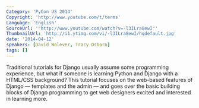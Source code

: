 ```yaml
---
Category: 'PyCon US 2014'
Copyright: 'http://www.youtube.com/t/terms'
Language: 'English'
SourceUrl: '"http://www.youtube.com/watch?v=-l3ILra8ewI"'
ThumbnailUrl: 'http://i1.ytimg.com/vi/-l3ILra8ewI/hqdefault.jpg'
date: '2014-04-12'
speakers: [David Wolever, Tracy Osborn]
tags: []
---
```

Traditional tutorials for Django usually assume some programming experience, but what if someone is learning Python and Django with a HTML/CSS background? This tutorial focuses on the web-based features of Django — templates and the admin — and goes over the basic building blocks of Django programming to get web designers excited and interested in learning more.
